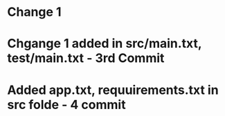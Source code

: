 # Change 1
# Chgange 1 added in src/main.txt, test/main.txt - 3rd Commit
# Added app.txt, requuirements.txt in src folde - 4 commit